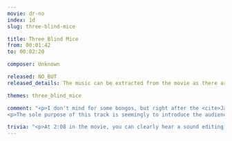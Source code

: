 ```yaml
---
movie: dr-no
index: 1d
slug: three-blind-mice

title: Three Blind Mice
from: 00:01:42
to: 00:02:20

composer: Unknown

released: NO_BUT
released_details: The music can be extracted from the movie as there are no sound effects.

themes: three_blind_mice

comment: "<p>I don't mind for some bongos, but right after the <cite>James Bond Theme</cite>, this is quite a dramatic tone shift we get here.</p>
<p>The sole purpose of this track is seemingly to introduce the audience to Jamaica, along with the dancers on the screen, and probably to smoothen the transition between the <cite>James Bond Theme</cite> and <cite>Three Blind Mice</cite>.</p>"

trivia: "<p>At 2:08 in the movie, you can clearly hear a sound editing mistake. <cite>Three Blind Mice</cite> starts over the bongos then immediatly stops. It comes back for good, 10 seconds after this false start. You can't unhear it.</p>"
---
```

